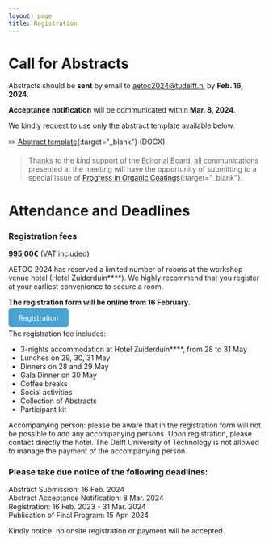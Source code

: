 ```yaml
---
layout: page
title: Registration
---
```


# Call for Abstracts
Abstracts should be **sent** by email to [aetoc2024@tudelft.nl](mailto:aetoc2024@tudelft.nl) by **Feb. 16, 2024**.

**Acceptance notification** will be communicated within **Mar. 8, 2024**.

We kindly request to use only the abstract template available below.

✏️ [Abstract template](./Abstract_Template_AETOC2024.docx){:target="_blank"} (DOCX) 

> Thanks to the kind support of the Editorial Board, all communications presented at the meeting will have the opportunity of submitting to a special issue of [Progress in Organic Coatings](https://www.sciencedirect.com/journal/progress-in-organic-coatings){:target="_blank"}.


# Attendance and Deadlines
### Registration fees
**995,00€** (VAT included)

AETOC 2024 has reserved a limited number of rooms at the workshop venue hotel (Hotel Zuiderduin\*\*\*\*). We highly recommend that you register at your earliest convenience to secure a room.

**The registration form will be online from 16 February.**

<a href="https://www.aanmelder.nl/en/" target="_blank" style="background-color: #4AA3D2; color: white; padding: 10px 20px; text-decoration: none; border-radius: 5px;">Registration</a>

The registration fee includes:

* 3-nights accommodation at Hotel Zuiderduin\*\*\*\*, from 28 to 31 May   
* Lunches on 29, 30, 31 May  
* Dinners on 28 and 29 May  
* Gala Dinner on 30 May  
* Coffee breaks  
* Social activities  
* Collection of Abstracts  
* Participant kit  

Accompanying person: please be aware that in the registration form will not be possible to add any accompanying persons. Upon registration, please contact directly the hotel. The Delft University of Technology is not allowed to manage the payment of the accompanying person.

### Please take due notice of the following deadlines:  

Abstract Submission:  16 Feb. 2024  
Abstract Acceptance Notification: 8 Mar. 2024  
Registration: 16 Feb. 2023 - 31 Mar. 2024  
Publication of Final Program: 15 Apr. 2024

Kindly notice: no onsite registration or payment will be accepted.   
